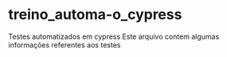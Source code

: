 # treino_automa-o_cypress
Testes automatizados em cypress
Este arquivo contem algumas informações referentes aos testes 

